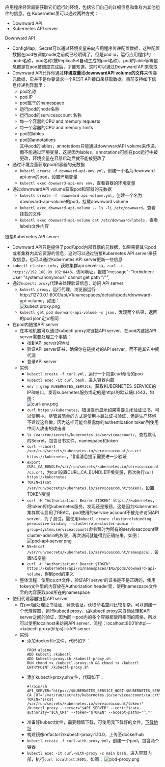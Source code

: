 应用程序经常需要获取它们运行的环境，包括它们自己的详细信息和集群内其他组件的信息。在 Kubernetes里可以通过两种方式：
  * Downward API
  *  Kubernetes API server

Downward API
  * ConfigMap，Secret可以通过环境变量来向应用程序传递配置数据，这种配置数据在pod被调度node之前就已经明确了。但是pod ip，运行应用程序的node名称，pod名称(被ReplicaSet自动生成的pod名称)，pod的lable等等信息都是在pod被调度完成后，才能知道。这时可以通过Downward API来获取
  * Downward API允许你通过**环境变量**或**downwardAPI volume的文件**来传递元数据，它并不是你要请求一个REST API接口来获取数据。目前支持如下信息传递到容器里：
      * pod名称
      * pod IP
      * pod属于的namespace
      * 运行pod的node名称
      * 运行pod的serviceaccount 名称
      * 每一个容器的CPU and memory requests 
      * 每一个容器的CPU and memory  limits 
      * pod的lables
      * pod的annotations  
    其中pod的lables，annotations只能通过downwardAPI volume来传递，而不能通过环境变量，这是因为lables，annotations可能在pod运行中被更改，环境变量在容器启动后就不能被更改了
  * 通过环境变量获取pod和容器的元数据
      * `kubectl create -f downward-api-env.yml`，创建一个名为downward-api-env的pod，设置环境变量
      * `kubectl exec downward-api-env env`，查看容器的环境变量
  * 通过downwardAPI volume获取pod和容器的元数据
      * `kubectl create -f  downward-api-volume.yml`，创建一个名为downward-api-volume的pod，挂载downward volume
      * `kubectl exec downward-api-volume -- ls -lL /etc/downward`，查看挂载的文件
      * `kubectl exec downward-api-volume cat /etc/downward/labels`，查看labels文件内容

链接Kubernetes API server  
  * Downward API只是提供了pod和pod内部容器的元数据，如果需要其它pod或者集群内其它资源的信息，这时可以通过链接Kubernetes API server来获取信息，也可以通过Kubernetes API server更新一些信息
  * `kubectl cluster-info`，获取集群api server ip，`curl -k https://192.168.99.102:8443`，访问地址，报错"message": "forbidden: User \"system:anonymous\" cannot get path \"/\"",
  * 通过`kubectl proxy`代理来处理验证信息，访问 API server
      * `kubectl proxy`，运行代理，浏览器运行http://127.0.0.1:8001/api/v1/namespaces/default/pods/downward-api-volume，如图：  
        ![kubectlproxy.png](https://images.gitee.com/uploads/images/2019/0225/214105_d7243a45_5849.png "kubectlproxy.png")
      * `kubectl get pod downward-api-volume -o json`，发现两个结果，返回的pod json定义相同
  * 在pod内链接API server  
      * 在本地机器可以通过kubectl proxy来链接API server，在pod内链接API server需要处理三个事情：
          * 找到API server的地址
          * 验证API server证书，确保你在链接对的API server，而不是其它中间代理
          * 登录API server
      * 实例
          * `kubectl create -f curl.yml`，运行一个包含curl命令的pod
          * `kubectl exec -it curl bash`，进入容器内部
          * `env | grep KUBERNETES_SERVICE`，获取KUBERNETES_SERVICE的IP和端口，发现kubernetes服务绑定的是https的默认端口443，如图：  
            ![curl-env.png](https://images.gitee.com/uploads/images/2019/0225/214052_de8f5cdf_5849.png "curl-env.png")
          * `curl https://kubernetes`，错误提示显示如果需要关闭验证证书，可以使用`-k`。尽管最简单的方式是使用`-k`跳过证书验证，但是生产环境不建议这样做，因为这样可能会暴露你的authentication token到使用中间人攻击的攻击者
          * `ls /var/run/secrets/kubernetes.io/serviceaccount/`，查找默认的Secret，包含证书文件，namespace和token
          * `curl --cacert /var/run/secrets/kubernetes.io/serviceaccount/ca.crt https://kubernetes`，错误消息提示需要进一步验证
          * `export CURL_CA_BUNDLE=/var/run/secrets/kubernetes.io/serviceaccount/ca.crt`，为curl设置CURL_CA_BUNDLE环境变量，再次执行`curl https://kubernetes`
          * `TOKEN=$(cat /var/run/secrets/kubernetes.io/serviceaccount/token)`，设置TOKEN变量
          * `curl -H "Authorization: Bearer $TOKEN" https://kubernetes`，将token传给kubernetes服务，发现还是报错，这是因为Kubernetes集群默认启用了RBAC，pod使用的service account不被允许访问API server，为了测试，需使用`kubectl create clusterrolebinding permissive-binding --clusterrole=cluster-admin --group=system:serviceaccounts`命令暂时为所有的serviceaccount赋cluster-admin的权限，再次访问就能得到正确结果，如图：
            ![pod-api-server.png](https://images.gitee.com/uploads/images/2019/0225/214118_021a2dbe_5849.png "pod-api-server.png")
        * `NS=$(cat /var/run/secrets/kubernetes.io/serviceaccount/namespace)`，设置NS变量
        * `curl -H "Authorization: Bearer $TOKEN" https://kubernetes/api/v1/namespaces/$NS/pods/downward-api-volume`，得到pod的定义
      * 整体流程：使用ca.crt文件，验证API server的证书是不是正确的，使用token文件里的内容放在Authorization header里，使用namespace文件里的内容获取pod所在的namespace
  * 使用代理容器链接API server  
      * 在pod里处理证书验证，登录验证，获取命名空间比较复杂。可以创建一个代理容器，运行kubectl proxy，由kubectl proxy来自动处理和API server之间的验证，因为同一pod内的多个容器都使用相同的网络，所以可以使用localhost来访问API server，流程：localhost:8001(http)-->kubectl proxy(https)-->API server
      * 实例
          * 添加dockerfile文件，代码如下：
            ```
            FROM alpine
            ADD kubectl /kubectl
            ADD kubectl-proxy.sh /kubectl-proxy.sh
            RUN chmod +x /kubectl-proxy.sh && chmod +x /kubectl
            ENTRYPOINT /kubectl-proxy.sh
            ```
          * 添加kubectl-proxy.sh文件，代码如下：
            ```
            #!/bin/sh
            API_SERVER="https://$KUBERNETES_SERVICE_HOST:$KUBERNETES_SERVICE_PORT"
            CA_CRT="/var/run/secrets/kubernetes.io/serviceaccount/ca.crt"
            TOKEN="$(cat /var/run/secrets/kubernetes.io/serviceaccount/token)"
            /kubectl proxy --server="$API_SERVER" --certificate-authority="$CA_CRT" --token="$TOKEN" --accept-paths='^.*'
            ```
        * 准备好kubectl文件，需要翻墙下载，可使用我下载好的文件，[下载地址](https://dl.k8s.io/v1.10.0/kubernetes-client-linux-amd64.tar.gz)
        * 构建镜像refactor2/kubectl-proxy:1.10.0，上传至dockerhub
        * `kubectl create -f curl-with-proxy.yml`，创建一个pod，包含两个容器
        * `kubectl exec -it curl-with-proxy -c main bash`，进入容器内部，执行`curl localhost:8001`，如图： 
            ![pod-proxy.png](https://images.gitee.com/uploads/images/2019/0225/214129_0ea5b49d_5849.png "pod-proxy.png")




